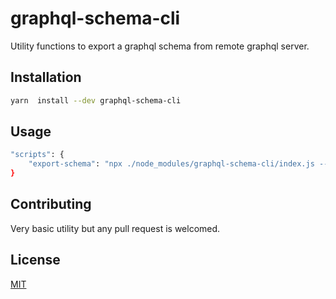 # graphql-schema-cli

Utility functions to export a graphql schema from remote graphql server.

## Installation

```bash
yarn  install --dev graphql-schema-cli
```

## Usage

```bash
"scripts": {
    "export-schema": "npx ./node_modules/graphql-schema-cli/index.js --url=http://localhost:4000/graphql --path=./schema.graphql"
}
```

## Contributing

Very basic utility but any pull request is welcomed.

## License

[MIT](https://choosealicense.com/licenses/mit/)
